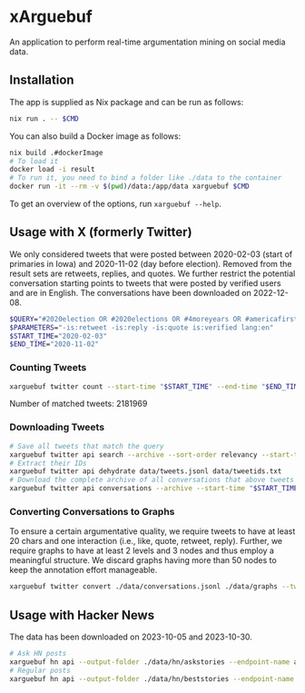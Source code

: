 # xArguebuf

An application to perform real-time argumentation mining on social media data.

## Installation

The app is supplied as Nix package and can be run as follows:

```sh
nix run . -- $CMD
```

You can also build a Docker image as follows:

```sh
nix build .#dockerImage
# To load it
docker load -i result
# To run it, you need to bind a folder like ./data to the container
docker run -it --rm -v $(pwd)/data:/app/data xarguebuf $CMD
```

To get an overview of the options, run `xarguebuf --help`.

## Usage with X (formerly Twitter)

We only considered tweets that were posted between 2020-02-03 (start of primaries in Iowa) and 2020-11-02 (day before election).
Removed from the result sets are retweets, replies, and quotes.
We further restrict the potential conversation starting points to tweets that were posted by verified users and are in English.
The conversations have been downloaded on 2022-12-08.

```sh
$QUERY="#2020election OR #2020elections OR #4moreyears OR #americafirst OR #biden OR #biden2020 OR #bidenharris2020 OR #bluewave2020 OR #covid19 OR #debate2020 OR #donaldtrump OR #draintheswamp OR #election2020 OR #electionday OR #elections_2020 OR #elections2020 OR #fourmoreyears OR #gop OR #joebiden OR #kag OR #kag2020 OR #keepamericagreat OR #latinosfortrump OR #maga OR #maga2020 OR #makeamericagreatagain OR #mypresident OR #november3rd OR #novemberiscoming OR #patriotismwins OR #qanon OR #redwave OR #stopthesteal OR #trump OR #trump2020 OR #trump2020landslide OR #trumphasnoplan OR #trumpliespeopledie OR #trumppence2020 OR #trumpvirus OR #uselections OR #vote OR #vote2020 OR #votebluetosaveamerica OR #votered OR #voteredlikeyourlifedependsonit OR #voteredtosaveamerica OR #votetrump2020 OR #votetrumpout OR #yourchoice OR #americafirst"
$PARAMETERS="-is:retweet -is:reply -is:quote is:verified lang:en"
$START_TIME="2020-02-03"
$END_TIME="2020-11-02"
```

### Counting Tweets

```sh
xarguebuf twitter count --start-time "$START_TIME" --end-time "$END_TIME" "($QUERY) $PARAMETERS"
```

Number of matched tweets: 2181969

### Downloading Tweets

```sh
# Save all tweets that match the query
xarguebuf twitter api search --archive --sort-order relevancy --start-time "$START_TIME" --end-time "$END_TIME" --minimal-fields --limit 500 --max-results 100 "($QUERY) $PARAMETERS" data/tweets.jsonl
# Extract their IDs
xarguebuf twitter api dehydrate data/tweets.jsonl data/tweetids.txt
# Download the complete archive of all conversations that above tweets are part of
xarguebuf twitter api conversations --archive --start-time "$START_TIME" --end-time "$END_TIME" data/tweetsids.txt data/conversations.jsonl
```

### Converting Conversations to Graphs

To ensure a certain argumentative quality, we require tweets to have at least 20 chars and one interaction (i.e., like, quote, retweet, reply).
Further, we require graphs to have at least 2 levels and 3 nodes and thus employ a meaningful structure.
We discard graphs having more than 50 nodes to keep the annotation effort manageable.

```sh
xarguebuf twitter convert ./data/conversations.jsonl ./data/graphs --tweet-min-chars 20 --tweet-min-interactions 1 --graph-min-depth 2 --graph-min-nodes 3 --graph-max-nodes 50
```

## Usage with Hacker News

The data has been downloaded on 2023-10-05 and 2023-10-30.

```sh
# Ask HN posts
xarguebuf hn api --output-folder ./data/hn/askstories --endpoint-name askstories --story-min-score 10 --story-min-descendants 10 --story-max-descendants 100 --comment-min-chars 20 --graph-min-depth 2
# Regular posts
xarguebuf hn api --output-folder ./data/hn/beststories --endpoint-name beststories --story-min-score 10 --story-min-descendants 10 --story-max-descendants 100 --comment-min-chars 20 --graph-min-depth 2
```
